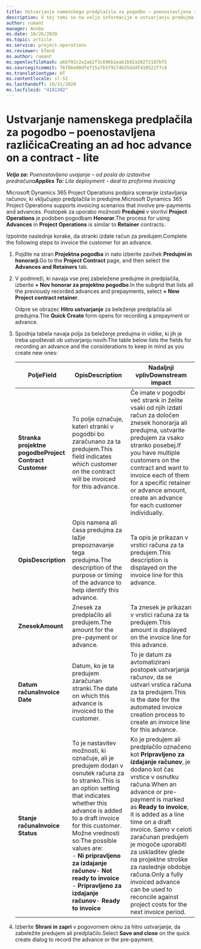 ```yaml
---
title: Ustvarjanje namenskega predplačila za pogodbo – poenostavljena različica
description: V tej temi so na voljo informacije o ustvarjanju predujma za pogodbo, kot je potrebno.
author: rumant
manager: Annbe
ms.date: 10/26/2020
ms.topic: article
ms.service: project-operations
ms.reviewer: kfend
ms.author: rumant
ms.openlocfilehash: a6bf02c2e2ab2f3c696b1eab1b92a20272187bf5
ms.sourcegitcommit: f6f86e80dfef15a7b5f9174b55dddf410522f7c8
ms.translationtype: HT
ms.contentlocale: sl-SI
ms.lasthandoff: 10/31/2020
ms.locfileid: "4181382"
---
```

# <a name="creating-an-ad-hoc-advance-on-a-contract---lite"></a><span data-ttu-id="8aaff-103">Ustvarjanje namenskega predplačila za pogodbo – poenostavljena različica</span><span class="sxs-lookup"><span data-stu-id="8aaff-103">Creating an ad hoc advance on a contract - lite</span></span>

<span data-ttu-id="8aaff-104">_**Velja za:** Poenostavljeno uvajanje – od posla do izstavitve predračuna_</span><span class="sxs-lookup"><span data-stu-id="8aaff-104">_**Applies To:** Lite deployment - deal to proforma invoicing_</span></span>

<span data-ttu-id="8aaff-105">Microsoft Dynamics 365 Project Operations podpira scenarije izstavljanja računov, ki vključujejo predplačila in predujme.</span><span class="sxs-lookup"><span data-stu-id="8aaff-105">Microsoft Dynamics 365 Project Operations supports invoicing scenarios that involve pre-payments and advances.</span></span> <span data-ttu-id="8aaff-106">Postopek za uporabo možnosti **Predujmi** v storitvi **Project Operations** je podoben pogodbam **Honorar**.</span><span class="sxs-lookup"><span data-stu-id="8aaff-106">The process for using **Advances** in **Project Operations** is similar to **Retainer** contracts.</span></span> 

<span data-ttu-id="8aaff-107">Izpolnite naslednje korake, da stranki izdate račun za predujem.</span><span class="sxs-lookup"><span data-stu-id="8aaff-107">Complete the following steps to invoice the customer for an advance.</span></span>

1. <span data-ttu-id="8aaff-108">Pojdite na stran **Projektna pogodba** in nato izberite zavihek **Predujmi in honorarji**.</span><span class="sxs-lookup"><span data-stu-id="8aaff-108">Go to the **Project Contract** page, and then select the **Advances and Retainers** tab.</span></span>
2. <span data-ttu-id="8aaff-109">V podmreži, ki navaja vse prej zabeležene predujme in predplačila, izberite **+ Nov honorar za projektno pogodbo**.</span><span class="sxs-lookup"><span data-stu-id="8aaff-109">In the subgrid that lists all the previously recorded advances and prepayments, select **+ New Project contract retainer**.</span></span> 

    <span data-ttu-id="8aaff-110">Odpre se obrazec **Hitro ustvarjanje** za beleženje predplačila ali predujma.</span><span class="sxs-lookup"><span data-stu-id="8aaff-110">The **Quick Create** form opens for recording a prepayment or advance.</span></span>
    
3. <span data-ttu-id="8aaff-111">Spodnja tabela navaja polja za beleženje predujma in vidike, ki jih je treba upoštevati ob ustvarjanju novih:</span><span class="sxs-lookup"><span data-stu-id="8aaff-111">The table below lists the fields for recording an advance and the considerations to keep in mind as you create new ones:</span></span>

    | <span data-ttu-id="8aaff-112">Polje</span><span class="sxs-lookup"><span data-stu-id="8aaff-112">Field</span></span> | <span data-ttu-id="8aaff-113">Opis</span><span class="sxs-lookup"><span data-stu-id="8aaff-113">Description</span></span> | <span data-ttu-id="8aaff-114">Nadaljnji vpliv</span><span class="sxs-lookup"><span data-stu-id="8aaff-114">Downstream impact</span></span> |
    | --- | --- | --- |
    | <span data-ttu-id="8aaff-115">**Stranka projektne pogodbe**</span><span class="sxs-lookup"><span data-stu-id="8aaff-115">**Project Contract Customer**</span></span> | <span data-ttu-id="8aaff-116">To polje označuje, kateri stranki v pogodbi bo zaračunano za ta predujem.</span><span class="sxs-lookup"><span data-stu-id="8aaff-116">This field indicates which customer on the contract will be invoiced for this advance.</span></span> | <span data-ttu-id="8aaff-117">Če imate v pogodbi več strank in želite vsaki od njih izdati račun za določen znesek honorarja ali predujma, ustvarite predujem za vsako stranko posebej.</span><span class="sxs-lookup"><span data-stu-id="8aaff-117">If you have multiple customers on the contract and want to invoice each of them for a specific retainer or advance amount, create an advance for each customer individually.</span></span> |
    | <span data-ttu-id="8aaff-118">**Opis**</span><span class="sxs-lookup"><span data-stu-id="8aaff-118">**Description**</span></span> | <span data-ttu-id="8aaff-119">Opis namena ali časa predujma za lažje prepoznavanje tega predujma.</span><span class="sxs-lookup"><span data-stu-id="8aaff-119">The description of the purpose or timing of the advance to help identify this advance.</span></span> | <span data-ttu-id="8aaff-120">Ta opis je prikazan v vrstici računa za ta predujem.</span><span class="sxs-lookup"><span data-stu-id="8aaff-120">This description is displayed on the invoice line for this advance.</span></span> |
    | <span data-ttu-id="8aaff-121">**Znesek**</span><span class="sxs-lookup"><span data-stu-id="8aaff-121">**Amount**</span></span> | <span data-ttu-id="8aaff-122">Znesek za predplačilo ali predujem.</span><span class="sxs-lookup"><span data-stu-id="8aaff-122">The amount for the pre-payment or advance.</span></span> | <span data-ttu-id="8aaff-123">Ta znesek je prikazan v vrstici računa za ta predujem.</span><span class="sxs-lookup"><span data-stu-id="8aaff-123">This amount is displayed on the invoice line for this advance.</span></span> |
    | <span data-ttu-id="8aaff-124">**Datum računa**</span><span class="sxs-lookup"><span data-stu-id="8aaff-124">**Invoice Date**</span></span> | <span data-ttu-id="8aaff-125">Datum, ko je ta predujem zaračunan stranki.</span><span class="sxs-lookup"><span data-stu-id="8aaff-125">The date on which this advance is invoiced to the customer.</span></span> | <span data-ttu-id="8aaff-126">To je datum za avtomatizirani postopek ustvarjanja računov, da se ustvari vrstica računa za ta predujem.</span><span class="sxs-lookup"><span data-stu-id="8aaff-126">This is the date for the automated invoice creation process to create an invoice line for this advance.</span></span> |
    | <span data-ttu-id="8aaff-127">**Stanje računa**</span><span class="sxs-lookup"><span data-stu-id="8aaff-127">**Invoice Status**</span></span> | <span data-ttu-id="8aaff-128">To je nastavitev možnosti, ki označuje, ali je predujem dodan v osnutek računa za to stranko.</span><span class="sxs-lookup"><span data-stu-id="8aaff-128">This is an option setting that indicates whether this advance is added to a draft invoice for this customer.</span></span> <span data-ttu-id="8aaff-129">Možne vrednosti so:</span><span class="sxs-lookup"><span data-stu-id="8aaff-129">The possible values are:</span></span></br><span data-ttu-id="8aaff-130">- **Ni pripravljeno za izdajanje računov**</span><span class="sxs-lookup"><span data-stu-id="8aaff-130">- **Not ready to invoice**</span></span></br><span data-ttu-id="8aaff-131">- **Pripravljeno za izdajanje računov**</span><span class="sxs-lookup"><span data-stu-id="8aaff-131">- **Ready to invoice**</span></span> | <span data-ttu-id="8aaff-132">Ko je predujem ali predplačilo označeno kot **Pripravljeno za izdajanje računov**, je dodano kot čas vrstice v osnutku računa.</span><span class="sxs-lookup"><span data-stu-id="8aaff-132">When an advance or pre-payment is marked as **Ready to invoice**, it is added as a line time on a draft invoice.</span></span> <span data-ttu-id="8aaff-133">Samo v celoti zaračunan predujem je mogoče uporabiti za uskladitev glede na projektne stroške za naslednje obdobje računa.</span><span class="sxs-lookup"><span data-stu-id="8aaff-133">Only a fully invoiced advance can be used to reconcile against project costs for the next invoice period.</span></span> |

4. <span data-ttu-id="8aaff-134">Izberite **Shrani in zapri** v pogovornem oknu za hitro ustvarjanje, da zabeležite predujem ali predplačilo.</span><span class="sxs-lookup"><span data-stu-id="8aaff-134">Select **Save and close** on the quick create dialog to record the advance or the pre-payment.</span></span>
